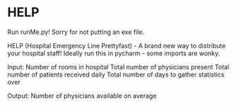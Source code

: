# HELP

Run runMe.py! Sorry for not putting an exe file. 

HELP (Hospital Emergency Line Prettyfast) - A brand new way to distribute your hospital staff!
Ideally run this in pycharm - some imports are wonky.

Input:
Number of rooms in hospital
Total number of physicians present
Total number of patients received daily
Total number of days to gather statistics over

Output: 
Number of physicians available on average
